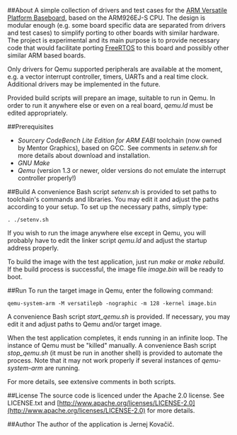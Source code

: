 ##About
A simple collection of drivers and test cases for the 
[ARM Versatile Platform Baseboard](http://infocenter.arm.com/help/topic/com.arm.doc.dui0225d/DUI0225D_versatile_application_baseboard_arm926ej_s_ug.pdf), 
based on the ARM926EJ-S CPU.
The design is modular enough (e.g. some board specific data are separated from drivers and
test cases) to simplify porting to other boards with similar hardware.
The project is experimental and its main purpose is to provide necessary code that would facilitate 
porting [FreeRTOS](http://www.freertos.org/) to this board and possibly other similar 
ARM based boards.

Only drivers for Qemu supported peripherals are available at the moment, e.g. a vector 
interrupt controller, timers, UARTs and a real time clock. Additional drivers may be 
implemented in the future.

Provided build scripts will prepare an image, suitable to run in Qemu. In order to run it 
anywhere else or even on a real board, _qemu.ld_ must be edited appropriately.

##Prerequisites
* _Sourcery CodeBench Lite Edition for ARM EABI_ toolchain (now owned by Mentor Graphics), 
based on GCC. See comments in _setenv.sh_ for more details about download and installation.
* _GNU Make_
* _Qemu_ (version 1.3 or newer, older versions do not emulate the interrupt controller properly!)

##Build
A convenience Bash script _setenv.sh_ is provided to set paths to toolchain's commands 
and libraries. You may edit it and adjust the paths according to your setup. To set up 
the necessary paths, simply type:

`. ./setenv.sh`

If you wish to run the image anywhere else except in Qemu, you will probably have to 
edit the linker script _qemu.ld_ and adjust the startup address properly.

To build the image with the test application, just run _make_ or _make rebuild_. 
If the build process is successful, the image file _image.bin_ will be ready to boot.

##Run
To run the target image in Qemu, enter the following command:

`qemu-system-arm -M versatilepb -nographic -m 128 -kernel image.bin`

A convenience Bash script _start\_qemu.sh_ is provided. If necessary, you may 
edit it and adjust paths to Qemu and/or target image.

When the test application completes, it ends running in an infinite loop. 
The instance of Qemu must be "killed" manually. A convenience Bash script 
_stop\_qemu.sh_ (it must be run in another shell) is provided to automate 
the process. Note that it may not work properly if several instances of 
_qemu-system-arm_ are running.

For more details, see extensive comments in both scripts.

##License
The source code is licenced under the Apache 2.0 license. See LICENSE.txt and 
[http://www.apache.org/licenses/LICENSE-2.0](http://www.apache.org/licenses/LICENSE-2.0) 
for more details.

##Author
The author of the application is Jernej Kova&#x010d;i&#x010d;.
 
